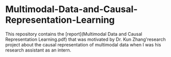 # Multimodal-Data-and-Causal-Representation-Learning

This repository contains the [report](Multimodal Data and Causal Representation Learning.pdf) that was motivated by Dr. Kun Zhang'research project about the causal representation of multimodal data when I was his research assistant as an intern.
